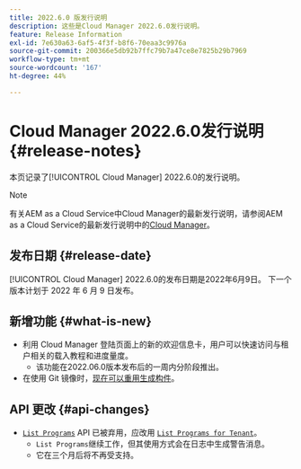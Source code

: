 ```yaml
---
title: 2022.6.0 版发行说明
description: 这些是Cloud Manager 2022.6.0发行说明。
feature: Release Information
exl-id: 7e630a63-6af5-4f3f-b8f6-70eaa3c9976a
source-git-commit: 200366e5db92b7ffc79b7a47ce8e7825b29b7969
workflow-type: tm+mt
source-wordcount: '167'
ht-degree: 44%

---
```


# Cloud Manager 2022.6.0发行说明 {#release-notes}

本页记录了[!UICONTROL Cloud Manager] 2022.6.0的发行说明。

>[!NOTE]
>
>有关AEM as a Cloud Service中Cloud Manager的最新发行说明，请参阅AEM as a Cloud Service的最新发行说明中的[Cloud Manager](https://experienceleague.adobe.com/docs/experience-manager-cloud-service/content/implementing/using-cloud-manager/release-notes-cloud-manager/release-notes-cm-current.html)。

## 发布日期 {#release-date}

[!UICONTROL Cloud Manager] 2022.6.0的发布日期是2022年6月9日。 下一个版本计划于 2022 年 6 月 9 日发布。

## 新增功能 {#what-is-new}

* 利用 Cloud Manager 登陆页面上的新的欢迎信息卡，用户可以快速访问与租户相关的载入教程和进度量度。
   * 该功能在2022.06.0版本发布后的一周内分阶段推出。
* 在使用 Git 镜像时，[现在可以重用生成构件](/help/getting-started/project-setup.md#build-artifact-reuse)。

## API 更改 {#api-changes}

* [`List Programs`](https://developer.adobe.com/experience-cloud/cloud-manager/reference/api/#operation/getPrograms) API 已被弃用，应改用 [`List Programs for Tenant`](https://developer.adobe.com/experience-cloud/cloud-manager/reference/api/#operation/getProgramsForTenant)。
   * `List Programs`继续工作，但其使用方式会在日志中生成警告消息。
   * 它在三个月后将不再受支持。
